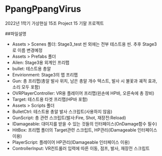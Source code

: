 # PpangPpangVirus
2022년 1학기 가상현실 15조 Project 15 기말 프로젝트  

##파일설명  
- Assets > Scenes 폴더: Stage3_test 씬 외에는 전부 테스트용 씬. 추후 Stage3로 이름 변경예정  
- Assets > Prefabs 폴더  
 - Ailen: Stage3용 외계인 프리팹  
 - bullet: 테스트용 총알  
 - Envirionment: Stage3의 맵 프리팹  
 - Gun: 총 프리팹(총알 발사 위치, 남은 총알 개수 텍스트, 발사 시 불꽃과 궤적 효과, 소리 모두 포함)  
 - OVRPlayerController: VR용 플레이어 프리팹(왼손에 HP바, 오른속에 총 장비)  
 - Target: 테스트용 타겟 프리팹(HP바 포함)  
- Assets > Scripts 폴더  
 - BulletCtrl: 테스트용 총알 발사 스크립트(사용하지 않음)  
 - GunScript: 총 관련 스크립트(발사:Fire, Shot, 재장전:Reload)  
 - IDamageable: 대미지를 받을 수 있는 것들의 인터페이스(OnDamage함수 필수)  
 - HitBox: 프리팹 폴더의 Target관련 스크립트, HP관리(IDamageable 인터페이스 이용)  
 - PlayerScript: 플레이어 HP관리(IDamageable 인터페이스 이용)  
 - ControllerInput: VR컨트롤러 입력에 따른 이동, 점프, 발사, 재장전 스크립트  
